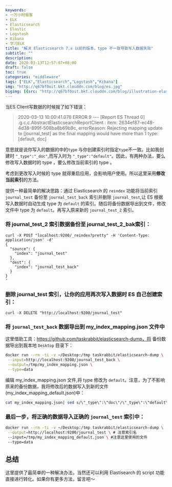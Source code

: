 ```yaml
---
keywords:
- 一万小时极客
- ELK
- Elasticsearch
- Elastic
- Logstash
- Kibana
- 学习ELK
title: "解决 Elasticsearch 7.x 以前的版本，type 不一致导致写入数据失败"
subtitle: ""
description:
date: 2020-03-13T12:57:07+08:00
draft: false
toc: true
categories: "middleware"
tags: ["ELK","Elasticsearch","Logstash","Kibana"]
img: "http://q67bf0oit.bkt.clouddn.com/blog/es.jpg"
bigimg: [{src: "http://q67bf0oit.bkt.clouddn.com/blog/illustration-elasticsearch-heart.png", desc: "elastic"}]
---
```


当ES Client写数据的时候报了如下错误：

>2020-03-13 10:00:41.076 ERROR 9 --- [Report ES Thread 0] .g.c.c.AbstractElasticsearchReportClient : item: 2634ef87-ec48-4d38-899f-508ba8b69b9c, errorReason: Rejecting mapping update to [journal_test] as the final mapping would have more than 1 type: [default, doc]

意思就是说你写入的数据的中的`type` 与你创建索引时指定`type`不一致。比如我创建时 `"_type":"_doc"`,而写入时为 ``"_type":"default"``。因此，有两种办法，要么修改写入数据时的 type ，要么修改当前索引的 type 。

考虑到更改写入时候的 type 就得重启应用，会影响用户使用。所以这里采用**修改当前索引**的方法。

提供一种最简单的解决思路：通过 Elasticsearch 的 `reindex` 功能将当前索引 `journal_test` 备份至 `journal_test_back` 索引并删除 `journal_test`,让 ES 根据写入数据时自动生成 type 为 `default` 的索引。随后将备份数据导出到文件，修改文件中 type 为 `default`。再写入原来新的 `journal_test_2` 索引。

### 将 journal_test_2 索引数据备份至 journal_test_2_bak索引：

```curl
curl -X POST "localhost:9200/_reindex?pretty" -H 'Content-Type: application/json' -d'
{
  "source": {
    "index": "journal_test"
  },
  "dest": {
    "index": "journal_test_back"
  }
}
'
```

###  删除 journal_test 索引，让你的应用再次写入数据时 ES 自己创建索引：

```curl
curl -X DELETE "http://localhost:9200/journal_test"
```

### 将 `journal_test_back` 数据导出到 my_index_mapping.json 文件中

这里借助工具：https://github.com/taskrabbit/elasticsearch-dump，将 备份数据导出到我本地 `Desktop` 目录下：

```bash
docker run --rm -ti -v ~/Desktop:/tmp taskrabbit/elasticsearch-dump \
 --input=http://localhost:9200/journal_test_back \
 --output=/tmp/my_index_mapping.json \
 --type=data
```

编辑 my_index_mapping.json 文件,将 type 修改为 `default`。注意，为了不影响原来的备份数据，我将修改后的数据写入到新的文件(my_index_mapping_default.json)中：

```bash
cat my_index_mapping.json| sed s/\"_type\":\"doc\"/\"_type\":\"default\"/ > my_index_mapping_default.json
```

### 最后一步，将正确的数据导入正确的 `journal_test` 索引中：

```bash
docker run --rm -ti -v ~/Desktop:/tmp taskrabbit/elasticsearch-dump \
 --output=http://localhost:9200/journal_test \ # 注意索引名
 --input=/tmp/my_index_mapping_default.json \ #注意这里使用的文件
 --type=data
```

## 总结

这里提供了最简单的一种解决办法，当然还可以利用 Elastisearch 的 script 功能直接进行转化。如果你有更多方法，留言吧～


